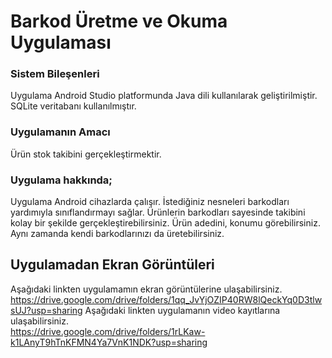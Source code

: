 # Barkod Üretme ve Okuma Uygulaması

### Sistem Bileşenleri

Uygulama Android Studio platformunda Java dili kullanılarak geliştirilmiştir. SQLite veritabanı kullanılmıştır.

### Uygulamanın Amacı

Ürün stok takibini gerçekleştirmektir.

### Uygulama hakkında;

Uygulama Android cihazlarda çalışır. İstediğiniz nesneleri barkodları yardımıyla sınıflandırmayı sağlar. Ürünlerin barkodları sayesinde takibini kolay bir şekilde gerçekleştirebilirsiniz. Ürün adedini, konumu görebilirsiniz. Aynı zamanda kendi barkodlarınızı da üretebilirsiniz.


## Uygulamadan Ekran Görüntüleri
Aşağıdaki linkten uygulamamın ekran görüntülerine ulaşabilirsiniz.<br>
https://drive.google.com/drive/folders/1qq_JvYjOZIP40RW8lQeckYq0D3tlwsUJ?usp=sharing
Aşağıdaki linkten uygulamanın video kayıtlarına ulaşabilirsiniz.<br>
https://drive.google.com/drive/folders/1rLKaw-k1LAnyT9hTnKFMN4Ya7VnK1NDK?usp=sharing

